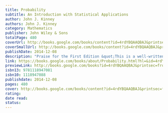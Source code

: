 ```yaml
---
title: Probability
subtitle: An Introduction with Statistical Applications
author: John J. Kinney
authors: John J. Kinney
category: Mathematics
publisher: John Wiley & Sons
totalPage: 480
coverUrl: http://books.google.com/books/content?id=4rdYBQAAQBAJ&printsec=frontcover&img=1&zoom=1&edge=curl&source=gbs_api
coverSmallUrl: http://books.google.com/books/content?id=4rdYBQAAQBAJ&printsec=frontcover&img=1&zoom=5&edge=curl&source=gbs_api
publishDate: 2014-12-08
description: "Praise for the First Edition &quot;This is a well-written and impressively presented introduction to probability and statistics. The text throughout is highly readable, and the author makes liberal use of graphs and diagrams to clarify the theory.&quot; - The Statistician Thoroughly updated, Probability: An Introduction with Statistical Applications, Second Edition features a comprehensive exploration of statistical data analysis as an application of probability. The new edition provides an introduction to statistics with accessible coverage of reliability, acceptance sampling, confidence intervals, hypothesis testing, and simple linear regression. Encouraging readers to develop a deeper intuitive understanding of probability, the author presents illustrative geometrical presentations and arguments without the need for rigorous mathematical proofs. The Second Edition features interesting and practical examples from a variety of engineering and scientific fields, as well as: Over 880 problems at varying degrees of difficulty allowing readers to take on more challenging problems as their skill levels increase Chapter-by-chapter projects that aid in the visualization of probability distributions New coverage of statistical quality control and quality production An appendix dedicated to the use of Mathematica® and a companion website containing the referenced data sets Featuring a practical and real-world approach, this textbook is ideal for a first course in probability for students majoring in statistics, engineering, business, psychology, operations research, and mathematics. Probability: An Introduction with Statistical Applications, Second Edition is also an excellent reference for researchers and professionals in any discipline who need to make decisions based on data as well as readers interested in learning how to accomplish effective decision making from data."
link: https://books.google.com/books/about/Probability.html?hl=&id=4rdYBQAAQBAJ
previewLink: http://books.google.com/books?id=4rdYBQAAQBAJ&printsec=frontcover&dq=probability&hl=&as_pt=BOOKS&cd=6&source=gbs_api
isbn13: 9781118947081
isbn10: 1118947088
publishdate: 2014-12-08
pages: 480
cover: http://books.google.com/books/content?id=4rdYBQAAQBAJ&printsec=frontcover&img=1&zoom=1&edge=curl&source=gbs_api
rating: 
date read: 
status:
---
```

